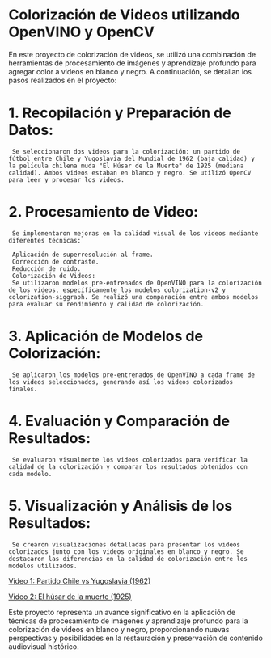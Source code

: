 # Colorización de Videos utilizando OpenVINO y OpenCV

En este proyecto de colorización de videos, se utilizó una combinación de herramientas de procesamiento de imágenes y aprendizaje profundo para agregar color a videos en blanco y negro. A continuación, se detallan los pasos realizados en el proyecto:

# 1. Recopilación y Preparación de Datos:
     Se seleccionaron dos videos para la colorización: un partido de fútbol entre Chile y Yugoslavia del Mundial de 1962 (baja calidad) y la película chilena muda "El Húsar de la Muerte" de 1925 (mediana calidad). Ambos videos estaban en blanco y negro. Se utilizó OpenCV para leer y procesar los videos.

# 2. Procesamiento de Video:
     Se implementaron mejoras en la calidad visual de los videos mediante diferentes técnicas:

     Aplicación de superresolución al frame.
     Corrección de contraste.
     Reducción de ruido.
     Colorización de Videos:
     Se utilizaron modelos pre-entrenados de OpenVINO para la colorización de los videos, específicamente los modelos colorization-v2 y colorization-siggraph. Se realizó una comparación entre ambos modelos para evaluar su rendimiento y calidad de colorización.

# 3. Aplicación de Modelos de Colorización:
     Se aplicaron los modelos pre-entrenados de OpenVINO a cada frame de los videos seleccionados, generando así los videos colorizados finales.

# 4. Evaluación y Comparación de Resultados:
     Se evaluaron visualmente los videos colorizados para verificar la calidad de la colorización y comparar los resultados obtenidos con cada modelo.

# 5. Visualización y Análisis de los Resultados:
     Se crearon visualizaciones detalladas para presentar los videos colorizados junto con los videos originales en blanco y negro. Se destacaron las diferencias en la calidad de colorización entre los modelos utilizados.
[Video 1: Partido Chile vs Yugoslavia (1962)](videos_chile_62.mp4)

[Video 2: El húsar de la muerte (1925)](videos_husar_de_la_muerte.mp4)

Este proyecto representa un avance significativo en la aplicación de técnicas de procesamiento de imágenes y aprendizaje profundo para la colorización de videos en blanco y negro, proporcionando nuevas perspectivas y posibilidades en la restauración y preservación de contenido audiovisual histórico.
